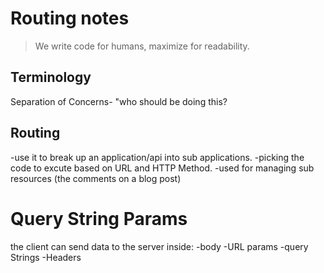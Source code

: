 # Routing notes
> We write code for humans, maximize for readability.

## Terminology
Separation of Concerns- "who should be doing this?

## Routing
-use it to break up an application/api into sub applications.
-picking the code to excute based on URL and HTTP Method.
-used for managing sub resources (the comments on a blog post)

# Query String Params
the client can send data to the server inside:
-body
-URL params
-query Strings
-Headers

